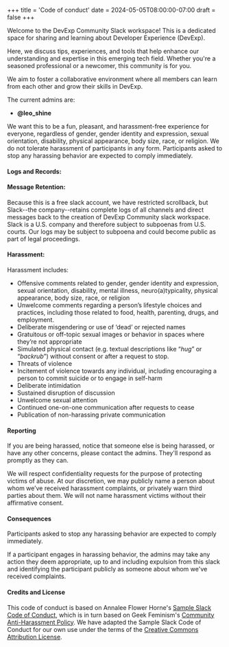 +++
title = 'Code of conduct'
date = 2024-05-05T08:00:00-07:00
draft = false
+++


Welcome to the DevExp Community Slack workspace! This is a dedicated space for sharing and learning about Developer Experience (DevExp).

Here, we discuss tips, experiences, and tools that help enhance our understanding and expertise in this emerging tech field. Whether you're a seasoned professional or a newcomer, this community is for you.

We aim to foster a collaborative environment where all members can learn from each other and grow their skills in DevExp.

The current admins are:

- **@leo_shine**

We want this to be a fun, pleasant, and harassment-free experience for everyone, regardless of gender, gender identity and expression, sexual orientation, disability, physical appearance, body size, race, or religion. We do not tolerate harassment of participants in any form. Participants asked to stop any harassing behavior are expected to comply immediately.

#### Logs and Records:


#### Message Retention:

Because this is a free slack account, we have restricted scrollback, but Slack--the company--retains complete logs of all channels and direct messages back to the creation of DevExp Community slack workspace. Slack is a U.S. company and therefore subject to subpoenas from U.S. courts. Our logs may be subject to subpoena and could become public as part of legal proceedings.

#### Harassment:


Harassment includes:

- Offensive comments related to gender, gender identity and expression, sexual orientation, disability, mental illness, neuro(a)typicality, physical appearance, body size, race, or religion
- Unwelcome comments regarding a person’s lifestyle choices and practices, including those related to food, health, parenting, drugs, and employment.
- Deliberate misgendering or use of ‘dead’ or rejected names
- Gratuitous or off-topic sexual images or behavior in spaces where they’re not appropriate
- Simulated physical contact (e.g. textual descriptions like “*hug*” or “*backrub*”) without consent or after a request to stop.
- Threats of violence
- Incitement of violence towards any individual, including encouraging a person to commit suicide or to engage in self-harm
- Deliberate intimidation
- Sustained disruption of discussion
- Unwelcome sexual attention
- Continued one-on-one communication after requests to cease
- Publication of non-harassing private communication

#### Reporting

If you are being harassed, notice that someone else is being harassed, or have any other concerns, please contact the admins. They'll respond as promptly as they can.

We will respect confidentiality requests for the purpose of protecting victims of abuse. At our discretion, we may publicly name a person about whom we’ve received harassment complaints, or privately warn third parties about them. We will not name harassment victims without their affirmative consent.

#### Consequences

Participants asked to stop any harassing behavior are expected to comply immediately.

If a participant engages in harassing behavior, the admins may take any action they deem appropriate, up to and including expulsion from this slack and identifying the participant publicly as someone about whom we've received complaints.

#### Credits and License

This code of conduct is based on Annalee Flower Horne's [Sample Slack Code of Conduct](https://gist.github.com/annalee/2cddeff11357c3a8a613583ebca4dc17), which is in turn based on Geek Feminism's [Community Anti-Harassment Policy](http://geekfeminism.wikia.com/wiki/Community_anti-harassment/Policy). We have adapted the Sample Slack Code of Conduct for our own use under the terms of the [Creative Commons Attribution License](https://creativecommons.org/licenses/by/4.0/).
